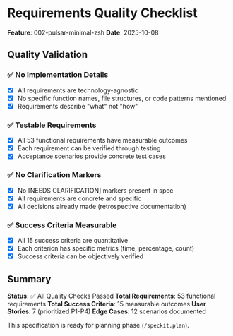 # Requirements Quality Checklist

**Feature**: 002-pulsar-minimal-zsh
**Date**: 2025-10-08

## Quality Validation

### ✅ No Implementation Details

- [x] All requirements are technology-agnostic
- [x] No specific function names, file structures, or code patterns mentioned
- [x] Requirements describe "what" not "how"

### ✅ Testable Requirements

- [x] All 53 functional requirements have measurable outcomes
- [x] Each requirement can be verified through testing
- [x] Acceptance scenarios provide concrete test cases

### ✅ No Clarification Markers

- [x] No [NEEDS CLARIFICATION] markers present in spec
- [x] All requirements are concrete and specific
- [x] All decisions already made (retrospective documentation)

### ✅ Success Criteria Measurable

- [x] All 15 success criteria are quantitative
- [x] Each criterion has specific metrics (time, percentage, count)
- [x] Success criteria can be objectively verified

## Summary

**Status**: ✅ All Quality Checks Passed
**Total Requirements**: 53 functional requirements
**Total Success Criteria**: 15 measurable outcomes
**User Stories**: 7 (prioritized P1-P4)
**Edge Cases**: 12 scenarios documented

This specification is ready for planning phase (`/speckit.plan`).
